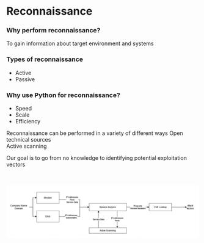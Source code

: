 # **Reconnaissance**

### Why perform reconnaissance?

To gain information about target environment and systems

### Types of reconnaissance

- Active
- Passive

### Why use Python for reconnaissance?

- Speed
- Scale
- Efficiency

Reconnaissance can be performed in a variety of different ways 
  Open technical sources <br>
  Active scanning <br>

Our goal is to go from no knowledge to identifying potential exploitation vectors

<br>


![new](https://github.com/MedhatHassan/InfoSEC/blob/main/Advanced%20Python%20%20Reconnaissance/week%201%20%26%202/images/2.png)
